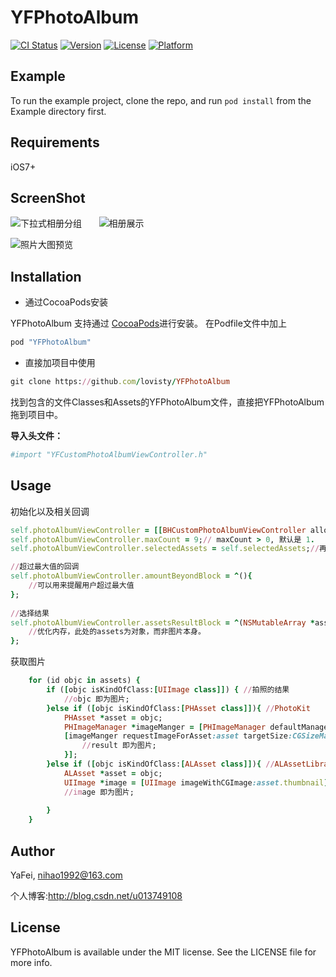 # YFPhotoAlbum

[![CI Status](http://img.shields.io/travis/YaFei/YFPhotoAlbum.svg?style=flat)](https://travis-ci.org/YaFei/YFPhotoAlbum)
[![Version](https://img.shields.io/cocoapods/v/YFPhotoAlbum.svg?style=flat)](http://cocoapods.org/pods/YFPhotoAlbum)
[![License](https://img.shields.io/cocoapods/l/YFPhotoAlbum.svg?style=flat)](http://cocoapods.org/pods/YFPhotoAlbum)
[![Platform](https://img.shields.io/cocoapods/p/YFPhotoAlbum.svg?style=flat)](http://cocoapods.org/pods/YFPhotoAlbum)

## Example

To run the example project, clone the repo, and run `pod install` from the Example directory first.

## Requirements

iOS7+


## ScreenShot

![下拉式相册分组](https://github.com/lovisty/YFPhotoAlbum/blob/master/ScreenShot/img_001.png?raw=true)       ![相册展示](https://github.com/lovisty/YFPhotoAlbum/blob/master/ScreenShot/img_002.png?raw=true) 

![照片大图预览](https://github.com/lovisty/YFPhotoAlbum/blob/master/ScreenShot/img_003.png?raw=true)

## Installation
- 通过CocoaPods安装   

YFPhotoAlbum 支持通过 [CocoaPods](http://cocoapods.org)进行安装。
在Podfile文件中加上
```ruby
pod "YFPhotoAlbum"
```
- 直接加项目中使用
```ruby
git clone https://github.com/lovisty/YFPhotoAlbum   
```
找到包含的文件Classes和Assets的YFPhotoAlbum文件，直接把YFPhotoAlbum拖到项目中。

**导入头文件：**
```ruby
#import "YFCustomPhotoAlbumViewController.h"  
```

## Usage

初始化以及相关回调

```ruby
self.photoAlbumViewController = [[BHCustomPhotoAlbumViewController alloc] init];
self.photoAlbumViewController.maxCount = 9;// maxCount > 0, 默认是 1.
self.photoAlbumViewController.selectedAssets = self.selectedAssets;//再次进入相册选择的时候，保留已选择的为选中状态。

//超过最大值的回调
self.photoAlbumViewController.amountBeyondBlock = ^(){ 
    //可以用来提醒用户超过最大值
};
 
//选择结果  
self.photoAlbumViewController.assetsResultBlock = ^(NSMutableArray *assets){
    //优化内存，此处的assets为对象，而非图片本身。
};

```

获取图片

```ruby
    for (id objc in assets) {
        if ([objc isKindOfClass:[UIImage class]]) { //拍照的结果
            //objc 即为图片;
        }else if ([objc isKindOfClass:[PHAsset class]]){ //PhotoKit
            PHAsset *asset = objc;
            PHImageManager *imageManger = [PHImageManager defaultManager];
            [imageManger requestImageForAsset:asset targetSize:CGSizeMake(80*2, 80*2) contentMode:PHImageContentModeDefault options:nil resultHandler:^(UIImage * _Nullable result, NSDictionary * _Nullable info) {
                //result 即为图片;
            }];
        }else if ([objc isKindOfClass:[ALAsset class]]){ //ALAssetLibrary
            ALAsset *asset = objc;
            UIImage *image = [UIImage imageWithCGImage:asset.thumbnail];
            //image 即为图片;
            
        }
    }

```

## Author

YaFei, nihao1992@163.com

个人博客:http://blog.csdn.net/u013749108


## License

YFPhotoAlbum is available under the MIT license. See the LICENSE file for more info.
